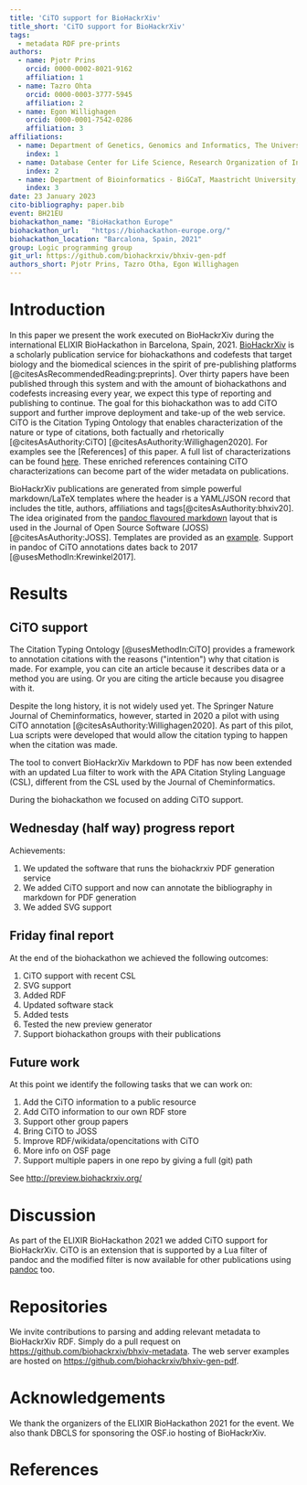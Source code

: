 ```yaml
---
title: 'CiTO support for BioHackrXiv'
title_short: 'CiTO support for BioHackrXiv'
tags:
  - metadata RDF pre-prints
authors:
  - name: Pjotr Prins
    orcid: 0000-0002-8021-9162
    affiliation: 1
  - name: Tazro Ohta
    orcid: 0000-0003-3777-5945
    affiliation: 2
  - name: Egon Willighagen
    orcid: 0000-0001-7542-0286
    affiliation: 3
affiliations:
  - name: Department of Genetics, Genomics and Informatics, The University of Tennessee Health Science Center, Memphis, TN, USA.
    index: 1
  - name: Database Center for Life Science, Research Organization of Information and Systems, Japan
    index: 2
  - name: Department of Bioinformatics - BiGCaT, Maastricht University, Maastricht, The Netherlands
    index: 3
date: 23 January 2023
cito-bibliography: paper.bib
event: BH21EU
biohackathon_name: "BioHackathon Europe"
biohackathon_url:   "https://biohackathon-europe.org/"
biohackathon_location: "Barcalona, Spain, 2021"
group: Logic programming group
git_url: https://github.com/biohackrxiv/bhxiv-gen-pdf
authors_short: Pjotr Prins, Tazro Otha, Egon Willighagen
---
```


# Introduction

In this paper we present the work executed on BioHackrXiv during the international ELIXIR BioHackathon in Barcelona, Spain, 2021.
[BioHackrXiv](https://biohackrxiv.org/) is a scholarly publication service for
biohackathons and codefests that target biology and the biomedical sciences in the spirit of pre-publishing platforms [@citesAsRecommendedReading:preprints].
Over thirty papers have been published through this system and with the amount of biohackathons and codefests increasing every year, we expect this type of reporting and publishing to continue.
The goal for this biohackathon was to add CiTO support and further improve deployment and take-up of the web service.
CiTO is the Citation Typing Ontology that enables characterization of the nature or type of citations, both factually and rhetorically [@citesAsAuthority:CiTO] [@citesAsAuthority:Willighagen2020]. For examples see the [References] of this paper. A full list of characterizations can be found [here](https://purl.org/spar/cito). These enriched references containing CiTO characterizations can become part of the wider metadata on publications.

BioHackrXiv publications are generated from simple powerful markdown/LaTeX templates where the header is a YAML/JSON record that includes the title, authors, affiliations and tags[@citesAsAuthority:bhxiv20]. The idea originated from the [pandoc flavoured markdown](https://garrettgman.github.io/rmarkdown/authoring_pandoc_markdown.html) layout that is used in the Journal of Open Source Software (JOSS)[@citesAsAuthority:JOSS].
Templates are provided as an [example](https://github.com/biohackrxiv/publication-template). Support in pandoc of CiTO annotations dates back to 2017 [@usesMethodIn:Krewinkel2017].

# Results

## CiTO support

The Citation Typing Ontology [@usesMethodIn:CiTO] provides a framework to annotation citations
with the reasons ("intention") why that citation is made. For example, you can cite an article
because it describes data or a method you are using. Or you are citing the article because
you disagree with it.

Despite the long history, it is not widely used yet. The Springer Nature
Journal of Cheminformatics, however, started in 2020 a pilot with using CiTO annotation
[@citesAsAuthority:Willighagen2020]. As part of this pilot, Lua scripts were developed
that would allow the citation typing to happen when the citation was made.

The tool to convert BioHackrXiv Markdown to PDF has now been extended with an updated
Lua filter to work with the APA Citation Styling Language (CSL), different from the CSL
used by the Journal of Cheminformatics.

During the biohackathon we focused on adding CiTO support.

## Wednesday (half way) progress report

Achievements:

1. We updated the software that runs the biohackrxiv PDF generation service
2. We added CiTO support and now can annotate the bibliography in markdown for PDF generation
3. We added SVG support

## Friday final report

At the end of the biohackathon we achieved the following outcomes:

1. CiTO support with recent CSL
2. SVG support
3. Added RDF
4. Updated software stack
6. Added tests
3. Tested the new preview generator
4. Support biohackathon groups with their publications

## Future work

At this point we identify the following tasks that we can work on:

1. Add the CiTO information to a public resource
2. Add CiTO information to our own RDF store
2. Support other group papers
3. Bring CiTO to JOSS
4. Improve RDF/wikidata/opencitations with CiTO
5. More info on OSF page
6. Support multiple papers in one repo by giving a full (git) path

See http://preview.biohackrxiv.org/

# Discussion

As part of the ELIXIR BioHackathon 2021 we added CiTO support for BioHackrXiv.
CiTO is an extension that is supported by a Lua filter of pandoc and the modified filter is now available for other publications using [pandoc](https://pandoc.org/) too.

# Repositories

We invite contributions to parsing and adding relevant metadata to
BioHackrXiv RDF. Simply do a pull request on
https://github.com/biohackrxiv/bhxiv-metadata. The web server examples
are hosted on https://github.com/biohackrxiv/bhxiv-gen-pdf.

# Acknowledgements

We thank the organizers of the ELIXIR BioHackathon 2021 for the event.
We also thank DBCLS for sponsoring the OSF.io hosting of BioHackrXiv.

# References
